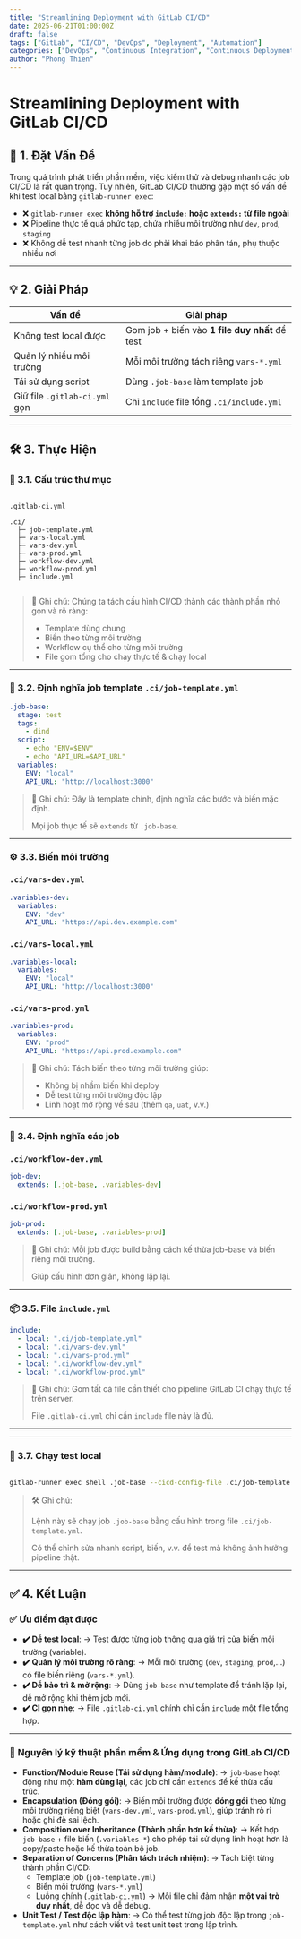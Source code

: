 ```yaml
---
title: "Streamlining Deployment with GitLab CI/CD"
date: 2025-06-21T01:00:00Z
draft: false
tags: ["GitLab", "CI/CD", "DevOps", "Deployment", "Automation"]
categories: ["DevOps", "Continuous Integration", "Continuous Deployment"]
author: "Phong Thien"
---
```


# Streamlining Deployment with GitLab CI/CD

## 🧩 1. Đặt Vấn Đề

Trong quá trình phát triển phần mềm, việc kiểm thử và debug nhanh các job CI/CD là rất quan trọng. Tuy nhiên, GitLab CI/CD thường gặp một số vấn đề khi test local bằng `gitlab-runner exec`:

- ❌ `gitlab-runner exec` **không hỗ trợ `include:` hoặc `extends:` từ file ngoài**
- ❌ Pipeline thực tế quá phức tạp, chứa nhiều môi trường như `dev`, `prod`, `staging`
- ❌ Không dễ test nhanh từng job do phải khai báo phân tán, phụ thuộc nhiều nơi

---

## 💡 2. Giải Pháp

| Vấn đề                        | Giải pháp                                      |
| ----------------------------- | ---------------------------------------------- |
| Không test local được         | Gom job + biến vào **1 file duy nhất** để test |
| Quản lý nhiều môi trường      | Mỗi môi trường tách riêng `vars-*.yml`         |
| Tái sử dụng script            | Dùng `.job-base` làm template job              |
| Giữ file `.gitlab-ci.yml` gọn | Chỉ `include` file tổng `.ci/include.yml`      |

---

## 🛠️ 3. Thực Hiện

### 📁 3.1. Cấu trúc thư mục

```

.gitlab-ci.yml

.ci/
  ├─ job-template.yml
  ├─ vars-local.yml
  ├─ vars-dev.yml
  ├─ vars-prod.yml
  ├─ workflow-dev.yml
  ├─ workflow-prod.yml
  ├─ include.yml


```

> 📝 Ghi chú: Chúng ta tách cấu hình CI/CD thành các thành phần nhỏ gọn và rõ ràng:
>
> - Template dùng chung
> - Biến theo từng môi trường
> - Workflow cụ thể cho từng môi trường
> - File gom tổng cho chạy thực tế & chạy local

---

### 🧱 3.2. Định nghĩa job template `.ci/job-template.yml`

```yaml
.job-base:
  stage: test
  tags:
    - dind
  script:
    - echo "ENV=$ENV"
    - echo "API_URL=$API_URL"
  variables:
    ENV: "local"
    API_URL: "http://localhost:3000"
```

> 📌 Ghi chú: Đây là template chính, định nghĩa các bước và biến mặc định.
>
> Mọi job thực tế sẽ `extends` từ `.job-base`.

---

### ⚙️ 3.3. Biến môi trường

### `.ci/vars-dev.yml`

```yaml
.variables-dev:
  variables:
    ENV: "dev"
    API_URL: "https://api.dev.example.com"
```

### `.ci/vars-local.yml`

```yaml
.variables-local:
  variables:
    ENV: "local"
    API_URL: "http://localhost:3000"
```

### `.ci/vars-prod.yml`

```yaml
.variables-prod:
  variables:
    ENV: "prod"
    API_URL: "https://api.prod.example.com"
```

> 📌 Ghi chú: Tách biến theo từng môi trường giúp:
>
> - Không bị nhầm biến khi deploy
> - Dễ test từng môi trường độc lập
> - Linh hoạt mở rộng về sau (thêm `qa`, `uat`, v.v.)

---

### 🔁 3.4. Định nghĩa các job

### `.ci/workflow-dev.yml`

```yaml
job-dev:
  extends: [.job-base, .variables-dev]
```

### `.ci/workflow-prod.yml`

```yaml
job-prod:
  extends: [.job-base, .variables-prod]
```

> 📌 Ghi chú: Mỗi job được build bằng cách kế thừa job-base và biến riêng môi trường.
>
> Giúp cấu hình đơn giản, không lặp lại.

---

### 📦 3.5. File `include.yml`

```yaml
include:
  - local: ".ci/job-template.yml"
  - local: ".ci/vars-dev.yml"
  - local: ".ci/vars-prod.yml"
  - local: ".ci/workflow-dev.yml"
  - local: ".ci/workflow-prod.yml"
```

> 📌 Ghi chú: Gom tất cả file cần thiết cho pipeline GitLab CI chạy thực tế trên server.
>
> File `.gitlab-ci.yml` chỉ cần `include` file này là đủ.

---

---

### 🧪 3.7. Chạy test local

```bash

gitlab-runner exec shell .job-base --cicd-config-file .ci/job-template.yml

```

> 🛠️ Ghi chú:
>
> Lệnh này sẽ chạy job `.job-base` bằng cấu hình trong file `.ci/job-template.yml`.
>
> Có thể chỉnh sửa nhanh script, biến, v.v. để test mà không ảnh hưởng pipeline thật.

---

## ✅ 4. Kết Luận

### ✅ **Ưu điểm đạt được**

- **✔️ Dễ test local**:
  → Test được từng job thông qua giá trị của biến môi trường (variable).
- **✔️ Quản lý môi trường rõ ràng**:
  → Mỗi môi trường (`dev`, `staging`, `prod`,...) có file biến riêng (`vars-*.yml`).
- **✔️ Dễ bảo trì & mở rộng**:
  → Dùng `job-base` như template để tránh lặp lại, dễ mở rộng khi thêm job mới.
- **✔️ CI gọn nhẹ**:
  → File `.gitlab-ci.yml` chính chỉ cần `include` một file tổng hợp.

---

### 🔧 **Nguyên lý kỹ thuật phần mềm & Ứng dụng trong GitLab CI/CD**

- **Function/Module Reuse (Tái sử dụng hàm/module)**:
  → `job-base` hoạt động như một **hàm dùng lại**, các job chỉ cần `extends` để kế thừa cấu trúc.
- **Encapsulation (Đóng gói)**:
  → Biến môi trường được **đóng gói** theo từng môi trường riêng biệt (`vars-dev.yml`, `vars-prod.yml`), giúp tránh rò rỉ hoặc ghi đè sai lệch.
- **Composition over Inheritance (Thành phần hơn kế thừa)**:
  → Kết hợp `job-base` + file biến (`.variables-*`) cho phép tái sử dụng linh hoạt hơn là copy/paste hoặc kế thừa toàn bộ job.
- **Separation of Concerns (Phân tách trách nhiệm)**:
  → Tách biệt từng thành phần CI/CD:
  - Template job (`job-template.yml`)
  - Biến môi trường (`vars-*.yml`)
  - Luồng chính (`.gitlab-ci.yml`)
    → Mỗi file chỉ đảm nhận **một vai trò duy nhất**, dễ đọc và dễ debug.
- **Unit Test / Test độc lập hàm**:
  → Có thể test từng job độc lập trong `job-template.yml` như cách viết và test unit test trong lập trình.

